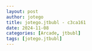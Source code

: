 ```yaml
---
layout: post
author: jotego
title: jotego.jtbubl - c3ca161
date: 2024-11-08
categories: [Arcade, jtbubl]
tags: [jotego.jtbubl]
---
```


